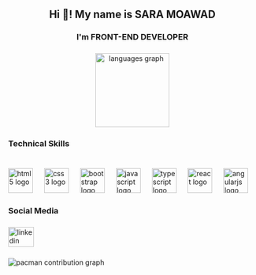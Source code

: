 <h2 align="center">Hi 👋! My name is SARA MOAWAD</h2>

###

<h3 align="center">I'm FRONT-END DEVELOPER</h3>

###

<div align="center">
  <img src="https://github-readme-stats.vercel.app/api/top-langs?username=Saramoawad&locale=en&hide_title=false&layout=compact&card_width=320&langs_count=5&theme=dracula&hide_border=false" height="150" alt="languages graph"  />
</div>

###

<h3 align="left">Technical Skills</h3>

###

<br clear="both">

<div align="left">
  <img src="https://cdn.jsdelivr.net/gh/devicons/devicon/icons/html5/html5-original.svg" height="50" alt="html5 logo"  />
  <img width="15" />
  <img src="https://cdn.jsdelivr.net/gh/devicons/devicon/icons/css3/css3-original.svg" height="50" alt="css3 logo"  />
  <img width="15" />
  <img src="https://cdn.jsdelivr.net/gh/devicons/devicon/icons/bootstrap/bootstrap-original.svg" height="50" alt="bootstrap logo"  />
  <img width="15" />
  <img src="https://cdn.jsdelivr.net/gh/devicons/devicon/icons/javascript/javascript-original.svg" height="50" alt="javascript logo"  />
  <img width="15" />
  <img src="https://cdn.jsdelivr.net/gh/devicons/devicon/icons/typescript/typescript-original.svg" height="50" alt="typescript logo"  />
  <img width="15" />
  <img src="https://cdn.jsdelivr.net/gh/devicons/devicon/icons/react/react-original.svg" height="50" alt="react logo"  />
  <img width="15" />
  <img src="https://skillicons.dev/icons?i=angular" height="50" alt="angularjs logo"  />
</div>

###

<h3 align="left">Social Media</h3>

###

<div align="left">
  <a href="www.linkedin.com/in/sara-moawad-90bb34256" target="_blank">
    <img src="https://raw.githubusercontent.com/maurodesouza/profile-readme-generator/master/src/assets/icons/social/linkedin/default.svg" width="52" height="40" alt="linkedin logo"  />
  </a>
</div>

###

<picture>
  <source media="(prefers-color-scheme: dark)" srcset="https://raw.githubusercontent.com/Saramoawad/Saramoawad/output/pacman-contribution-graph-dark.svg">
  <source media="(prefers-color-scheme: light)" srcset="https://raw.githubusercontent.com/Saramoawad/Saramoawad/output/pacman-contribution-graph.svg">
  <img alt="pacman contribution graph" src="https://raw.githubusercontent.com/Saramoawad/Saramoawad/output/pacman-contribution-graph.svg">
</picture>

###
